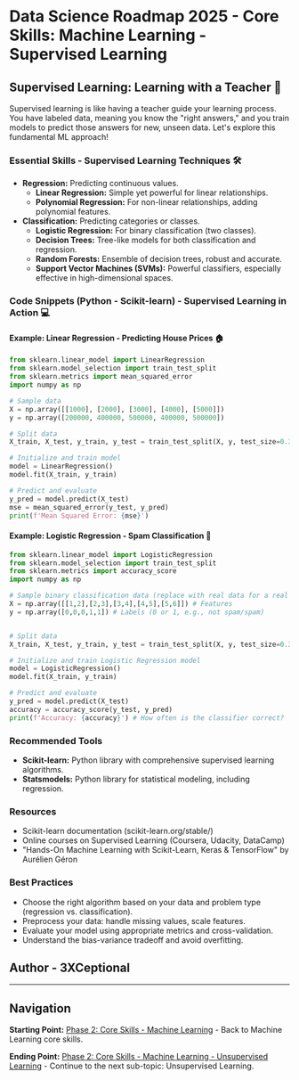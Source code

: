 # Data Science Roadmap 2025 - Core Skills: Machine Learning - Supervised Learning

## Supervised Learning: Learning with a Teacher 🍎

Supervised learning is like having a teacher guide your learning process. You have labeled data, meaning you know the "right answers," and you train models to predict those answers for new, unseen data. Let's explore this fundamental ML approach!

### Essential Skills - Supervised Learning Techniques 🛠️

*   **Regression:** Predicting continuous values.
    *   **Linear Regression:** Simple yet powerful for linear relationships.
    *   **Polynomial Regression:** For non-linear relationships, adding polynomial features.
*   **Classification:** Predicting categories or classes.
    *   **Logistic Regression:** For binary classification (two classes).
    *   **Decision Trees:** Tree-like models for both classification and regression.
    *   **Random Forests:** Ensemble of decision trees, robust and accurate.
    *   **Support Vector Machines (SVMs):** Powerful classifiers, especially effective in high-dimensional spaces.

### Code Snippets (Python - Scikit-learn) - Supervised Learning in Action 💻

#### Example: Linear Regression - Predicting House Prices 🏠

```python
from sklearn.linear_model import LinearRegression
from sklearn.model_selection import train_test_split
from sklearn.metrics import mean_squared_error
import numpy as np

# Sample data
X = np.array([[1000], [2000], [3000], [4000], [5000]])
y = np.array([200000, 400000, 500000, 400000, 500000])

# Split data
X_train, X_test, y_train, y_test = train_test_split(X, y, test_size=0.3, random_state=42)

# Initialize and train model
model = LinearRegression()
model.fit(X_train, y_train)

# Predict and evaluate
y_pred = model.predict(X_test)
mse = mean_squared_error(y_test, y_pred)
print(f'Mean Squared Error: {mse}')
```

#### Example: Logistic Regression - Spam Classification 📧

```python
from sklearn.linear_model import LogisticRegression
from sklearn.model_selection import train_test_split
from sklearn.metrics import accuracy_score
import numpy as np

# Sample binary classification data (replace with real data for a real project!)
X = np.array([[1,2],[2,3],[3,4],[4,5],[5,6]]) # Features
y = np.array([0,0,0,1,1]) # Labels (0 or 1, e.g., not spam/spam)


# Split data
X_train, X_test, y_train, y_test = train_test_split(X, y, test_size=0.3, random_state=42)

# Initialize and train Logistic Regression model
model = LogisticRegression()
model.fit(X_train, y_train)

# Predict and evaluate
y_pred = model.predict(X_test)
accuracy = accuracy_score(y_test, y_pred)
print(f'Accuracy: {accuracy}') # How often is the classifier correct?
```

### Recommended Tools

*   **Scikit-learn:** Python library with comprehensive supervised learning algorithms.
*   **Statsmodels:** Python library for statistical modeling, including regression.

### Resources

*   Scikit-learn documentation (scikit-learn.org/stable/)
*   Online courses on Supervised Learning (Coursera, Udacity, DataCamp)
*   "Hands-On Machine Learning with Scikit-Learn, Keras & TensorFlow" by Aurélien Géron

### Best Practices

*   Choose the right algorithm based on your data and problem type (regression vs. classification).
*   Preprocess your data: handle missing values, scale features.
*   Evaluate your model using appropriate metrics and cross-validation.
*   Understand the bias-variance tradeoff and avoid overfitting.

## Author - 3XCeptional

---

## Navigation

**Starting Point:** [Phase 2: Core Skills - Machine Learning](core-skills-machine-learning.md) - Back to Machine Learning core skills.

**Ending Point:** [Phase 2: Core Skills - Machine Learning - Unsupervised Learning](ml-unsupervised-learning.md) - Continue to the next sub-topic: Unsupervised Learning.
